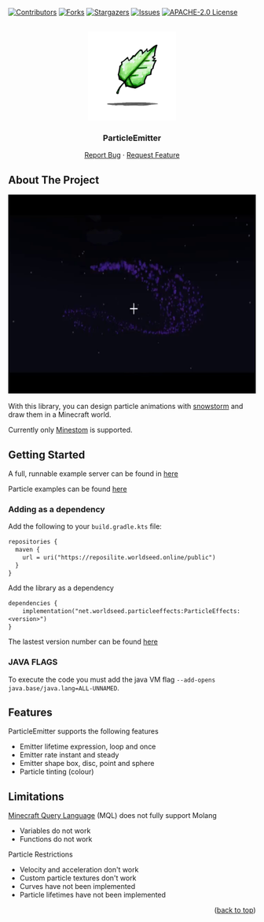 <div id="top"></div>

<!-- PROJECT SHIELDS -->
<!--
*** I'm using markdown "reference style" links for readability.
*** Reference links are enclosed in brackets [ ] instead of parentheses ( ).
*** See the bottom of this document for the declaration of the reference variables
*** for contributors-url, forks-url, etc. This is an optional, concise syntax you may use.
*** https://www.markdownguide.org/basic-syntax/#reference-style-links
-->
[![Contributors][contributors-shield]][contributors-url]
[![Forks][forks-shield]][forks-url]
[![Stargazers][stars-shield]][stars-url]
[![Issues][issues-shield]][issues-url]
[![APACHE-2.0 License][license-shield]][license-url]

<!-- PROJECT LOGO -->
<br />
<div align="center">
  <a href="https://github.com/WorldSeedGames/ParticleEmitter">
    <img src=".github/icon.png" alt="Logo" width="180" height="180">
  </a>

<h3 align="center">ParticleEmitter</h3>
  <p align="center">
    <a href="https://github.com/WorldSeedGames/ParticleEmitter/issues">Report Bug</a>
    ·
    <a href="https://github.com/WorldSeedGames/ParticleEmitter/issues">Request Feature</a>
  </p>
</div>

<!-- ABOUT THE PROJECT -->
## About The Project
<div align="center">
  <a href="https://github.com/WorldSeedGames/ParticleEmitter">
    <img src=".github/demo.gif" alt="Logo" width="720" height="404">
  </a>
  </div>

With this library, you can design particle animations with [snowstorm](https://snowstorm.app/) and draw them in a Minecraft world.

Currently only [Minestom](https://github.com/Minestom/Minestom) is supported.

<!-- GETTING STARTED -->
## Getting Started

A full, runnable example server can be found in [here](https://github.com/WorldSeedGames/ParticleEmitter/blob/master/src/test/java/Demo.java)

Particle examples can be found [here](https://github.com/WorldSeedGames/ParticleEmitter/tree/master/src/test/resources/particles)

### Adding as a dependency

Add the following to your `build.gradle.kts` file:

```
repositories {
  maven {
    url = uri("https://reposilite.worldseed.online/public")
  }
}
```

Add the library as a dependency
```
dependencies {
    implementation("net.worldseed.particleeffects:ParticleEffects:<version>")
}
```

The lastest version number can be found [here](https://reposilite.worldseed.online/#/public/net/worldseed/particleeffects/ParticleEffects)

### JAVA FLAGS

To execute the code you must add the java VM flag `--add-opens java.base/java.lang=ALL-UNNAMED`.

## Features

ParticleEmitter supports the following features
- Emitter lifetime expression, loop and once
- Emitter rate instant and steady
- Emitter shape box, disc, point and sphere
- Particle tinting (colour)

## Limitations

[Minecraft Query Language](https://github.com/hollow-cube/common/tree/main/modules/mql) (MQL) does not fully support Molang
- Variables do not work
- Functions do not work

Particle Restrictions
- Velocity and acceleration don't work
- Custom particle textures don't work
- Curves have not been implemented
- Particle lifetimes have not been implemented

<p align="right">(<a href="#top">back to top</a>)</p>

<!-- MARKDOWN LINKS & IMAGES -->
<!-- https://www.markdownguide.org/basic-syntax/#reference-style-links -->
[contributors-shield]: https://img.shields.io/github/contributors/WorldSeedGames/ParticleEmitter.svg?style=for-the-badge
[contributors-url]: https://github.com/WorldSeedGames/ParticleEmitter/graphs/contributors
[forks-shield]: https://img.shields.io/github/forks/WorldSeedGames/ParticleEmitter.svg?style=for-the-badge
[forks-url]: https://github.com/othneildrew/Best-README-Template/network/members
[stars-shield]: https://img.shields.io/github/stars/WorldSeedGames/ParticleEmitter.svg?style=for-the-badge
[stars-url]: https://github.com/WorldSeedGames/ParticleEmitter/stargazers
[issues-shield]: https://img.shields.io/github/issues/WorldSeedGames/ParticleEmitter.svg?style=for-the-badge
[issues-url]: https://github.com/WorldSeedGames/ParticleEmitter/issues
[license-shield]: https://img.shields.io/github/license/WorldSeedGames/ParticleEmitter?style=for-the-badge
[license-url]: https://github.com/WorldSeedGames/ParticleEmitter/blob/master/LICENSE
